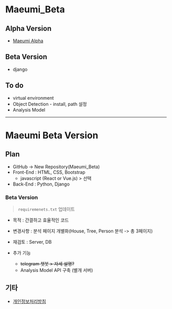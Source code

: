 # Maeumi_Beta

## Alpha Version
* [Maeumi Alpha](https://github.com/yuueuni/IITP_Project)

## Beta Version
* django

## To do
* virtual environment
* Object Detection - install, path 설정
* Analysis Model

---
# Maeumi Beta Version

## Plan
* GitHub -> New Repository(Maeumi_Beta)
* Front-End : HTML, CSS, Bootstrap
    * javascript (React or Vue.js) > 선택
* Back-End : Python, Django

### Beta Version
> `requiremenets.txt` 업데이트
* 목적 : 간결하고 효율적인 코드
* 변경사항 : 분석 페이지 개별화(House, Tree, Person 분석 -> 총 3페이지)
* 재검토 : Server, DB

* 추가 기능
    * ~~telegram 챗봇 > 자세 설명?~~
    * Analysis Model API 구축 (별개 서버)

## 기타
* [개인정보처리방침](https://www.privacy.go.kr/a3sc/per/inf/perInfStep01.do)